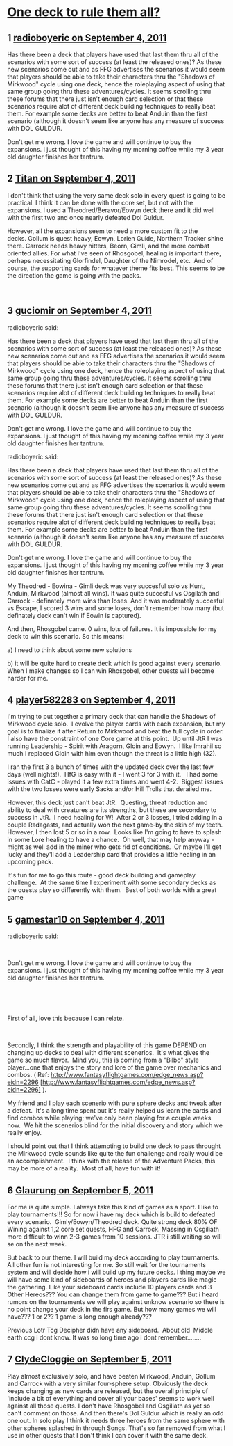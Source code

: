 # [One deck to rule them all?](https://community.fantasyflightgames.com/topic/52657-one-deck-to-rule-them-all/)

## 1 [radioboyeric on September 4, 2011](https://community.fantasyflightgames.com/topic/52657-one-deck-to-rule-them-all/?do=findComment&comment=523910)

Has there been a deck that players have used that last them thru all of the scenarios with some sort of success (at least the released ones)? As these new scenarios come out and as FFG advertises the scenarios it would seem that players should be able to take their characters thru the "Shadows of Mirkwood" cycle using one deck, hence the roleplaying aspect of using that same group going thru these adventures/cycles. It seems scrolling thru these forums that there just isn't enough card selection or that these scenarios require alot of different deck building techniques to really beat them. For example some decks are better to beat Anduin than the first scenario (although it doesn't seem like anyone has any measure of success with DOL GULDUR.

Don't get me wrong. I love the game and will continue to buy the expansions. I just thought of this having my morning coffee while my 3 year old daughter finishes her tantrum.

## 2 [Titan on September 4, 2011](https://community.fantasyflightgames.com/topic/52657-one-deck-to-rule-them-all/?do=findComment&comment=523947)

I don't think that using the very same deck solo in every quest is going to be practical. I think it can be done with the core set, but not with the expansions. I used a Theodred/Beravor/Eowyn deck there and it did well with the first two and once nearly defeated Dol Guldur. 

However, all the expansions seem to need a more custom fit to the decks. Gollum is quest heavy, Eowyn, Lorien Guide, Northern Tracker shine there. Carrock needs heavy hitters, Beorn, Gimli, and the more combat oriented allies. For what I've seen of Rhosgobel, healing is important there, perhaps necessitating Glorfindel, Daughter of the Nimrodel, etc.  And of course, the supporting cards for whatever theme fits best. This seems to be the direction the game is going with the packs.



 

## 3 [guciomir on September 4, 2011](https://community.fantasyflightgames.com/topic/52657-one-deck-to-rule-them-all/?do=findComment&comment=523950)

radioboyeric said:

Has there been a deck that players have used that last them thru all of the scenarios with some sort of success (at least the released ones)? As these new scenarios come out and as FFG advertises the scenarios it would seem that players should be able to take their characters thru the "Shadows of Mirkwood" cycle using one deck, hence the roleplaying aspect of using that same group going thru these adventures/cycles. It seems scrolling thru these forums that there just isn't enough card selection or that these scenarios require alot of different deck building techniques to really beat them. For example some decks are better to beat Anduin than the first scenario (although it doesn't seem like anyone has any measure of success with DOL GULDUR.

Don't get me wrong. I love the game and will continue to buy the expansions. I just thought of this having my morning coffee while my 3 year old daughter finishes her tantrum.



radioboyeric said:

Has there been a deck that players have used that last them thru all of the scenarios with some sort of success (at least the released ones)? As these new scenarios come out and as FFG advertises the scenarios it would seem that players should be able to take their characters thru the "Shadows of Mirkwood" cycle using one deck, hence the roleplaying aspect of using that same group going thru these adventures/cycles. It seems scrolling thru these forums that there just isn't enough card selection or that these scenarios require alot of different deck building techniques to really beat them. For example some decks are better to beat Anduin than the first scenario (although it doesn't seem like anyone has any measure of success with DOL GULDUR.

Don't get me wrong. I love the game and will continue to buy the expansions. I just thought of this having my morning coffee while my 3 year old daughter finishes her tantrum.



My Theodred - Eowina - Gimli deck was very succesful solo vs Hunt, Anduin, Mirkwood (almost all wins). It was quite succesful vs Osgilath and Carrock - definately more wins than loses. And it was moderately succesful vs Escape, I scored 3 wins and some loses, don't remember how many (but definately deck can't win if Eowin is captured).

And then, Rhosgobel came. 0 wins, lots of failures. It is impossible for my deck to win this scenario. So this means:

a) I need to think about some new solutions

b) it will be quite hard to create deck which is good against every scenario. When I make changes so I can win Rhosgobel, other quests will become harder for me.

## 4 [player582283 on September 4, 2011](https://community.fantasyflightgames.com/topic/52657-one-deck-to-rule-them-all/?do=findComment&comment=523963)

I'm trying to put together a primary deck that can handle the Shadows of Mirkwood cycle solo.  I evolve the player cards with each expansion, but my goal is to finalize it after Return to Mirkwood and beat the full cycle in order.  I also have the constraint of one Core game at this point.  Up until JtR I was running Leadership - Spirit with Aragorn, Gloin and Eowyn.  I like Imrahil so much I replaced Gloin with him even though the threat is a little high (32). 

I ran the first 3 a bunch of times with the updated deck over the last few days (well nights!).  HfG is easy with it - I went 3 for 3 with it.   I had some issues with CatC - played it a few extra times and went 4-2.  Biggest issues with the two losses were early Sacks and/or Hill Trolls that derailed me.

However, this deck just can't beat JtR.  Questing, threat reduction and ability to deal with creatures are its strengths, but these are secondary to success in JtR.  I need healing for W!  After 2 or 3 losses, I tried adding in a couple Radagasts, and actually won the next game-by the skin of my teeth.  However, I then lost 5 or so in a row.  Looks like I'm going to have to splash in some Lore healing to have a chance.  Oh well, that may help anyway - might as well add in the miner who gets rid of conditions.  Or maybe I'll get lucky and they'll add a Leadership card that provides a little healing in an upcoming pack. 

It's fun for me to go this route - good deck building and gameplay challenge.  At the same time I experiment with some secondary decks as the quests play so differently with them.  Best of both worlds with a great game

## 5 [gamestar10 on September 4, 2011](https://community.fantasyflightgames.com/topic/52657-one-deck-to-rule-them-all/?do=findComment&comment=524006)

radioboyeric said:

 

Don't get me wrong. I love the game and will continue to buy the expansions. I just thought of this having my morning coffee while my 3 year old daughter finishes her tantrum.

 

 

First of all, love this because I can relate.

 

Secondly, I think the strength and playability of this game DEPEND on changing up decks to deal with different scenerios.  It's what gives the game so much flavor.  Mind you, this is coming from a "Bilbo" style player...one that enjoys the story and lore of the game over mechanics and combos. ( Ref: http://www.fantasyflightgames.com/edge_news.asp?eidn=2296 [http://www.fantasyflightgames.com/edge_news.asp?eidn=2296] ).

My friend and I play each scenerio with pure sphere decks and tweak after a defeat.  It's a long time spent but it's really helped us learn the cards and find combos while playing; we've only been playing for a couple weeks now.  We hit the scenerios blind for the initial discovery and story which we really enjoy.

I should point out that I think attempting to build one deck to pass throught the Mirkwood cycle sounds like quite the fun challenge and really would be an accomplishment.  I think with the release of the Adventure Packs, this may be more of a reality.  Most of all, have fun with it!

## 6 [Glaurung on September 5, 2011](https://community.fantasyflightgames.com/topic/52657-one-deck-to-rule-them-all/?do=findComment&comment=524208)

For me is quite simple. I always take this kind of games as a sport. I like to play tournaments!!! So for now i have my deck which is build to defeated every scenario.  Gimly/Eowyn/Theodred deck. Quite strong deck 80% OF Wining against 1,2 core set quests, HFG and Carrock. Massing in Osgiliath more difficult to winn 2-3 games from 10 sessions. JTR i still waiting so will se on the next week.

But back to our theme. I will build my deck according to play tournaments. All other fun is not interesting for me. So still wait for the tournaments system and will decide how i will build up my future decks. I thing maybe we will have some kind of sideboards of heroes and players cards like magic the gathering. Like your sideboard cards include 10 players cards and 3 Other Hereos??? You can change them from game to game??? But i heard rumors on the tournaments we will play against unknow scenario so there is no point change your deck in the firs game. But how many games we will have??? 1 or 2?? 1 game is long enough already???

Previous Lotr Tcg Decipher didn have any sideboard.  About old  Middle earth ccg i dont know. It was so long time ago i dont remember........ 

## 7 [ClydeCloggie on September 5, 2011](https://community.fantasyflightgames.com/topic/52657-one-deck-to-rule-them-all/?do=findComment&comment=524232)

Play almost exclusively solo, and have beaten Mirkwood, Anduin, Gollum and Carrock with a very similar four-sphere setup. Obviously the deck keeps changing as new cards are released, but the overall principle of 'include a bit of everything and cover all your bases' seems to work well against all those quests. I don't have Rhosgobel and Osgiliath as yet so can't comment on those. And then there's Dol Guldur which is really an odd one out. In solo play I think it needs three heroes from the same sphere with other spheres splashed in through Songs. That's so far removed from what I use in other quests that I don't think I can cover it with the same deck.


